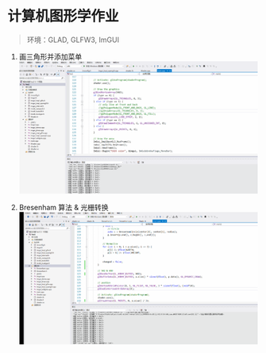 # 计算机图形学作业

> 环境：GLAD, GLFW3, ImGUI

1. 画三角形并添加菜单
  ![](hw2/screenshot/sample.gif)

2. Bresenham 算法 & 光栅转换
  ![](hw3/screenshot/sample.gif)